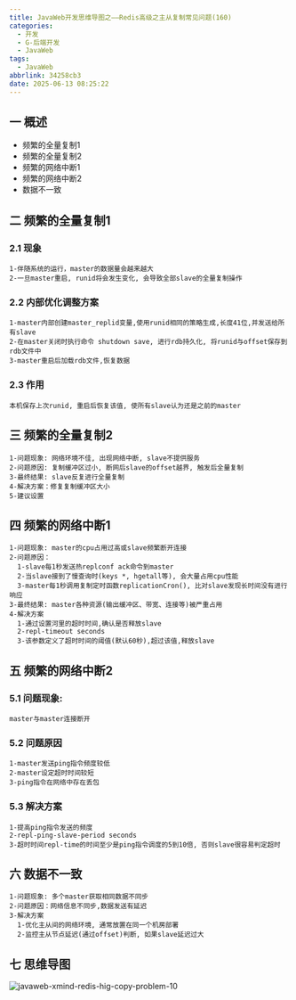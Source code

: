 ```yaml
---
title: JavaWeb开发思维导图之——Redis高级之主从复制常见问题(160)
categories:
  - 开发
  - G-后端开发
  - JavaWeb
tags:
  - JavaWeb
abbrlink: 34258cb3
date: 2025-06-13 08:25:22
---
```

## 一 概述

* 频繁的全量复制1
* 频繁的全量复制2
* 频繁的网络中断1
* 频繁的网络中断2
* 数据不一致

<!--more-->

## 二 频繁的全量复制1

### 2.1 现象

```
1-伴随系统的运行，master的数据量会越来越大
2-一旦master重启, runid将会发生变化, 会导致全部slave的全量复制操作
```

### 2.2 内部优化调整方案

```
1-master内部创建master_replid变量,使用runid相同的策略生成,长度41位,并发送给所有slave
2-在master关闭时执行命令 shutdown save, 进行rdb持久化, 将runid与offset保存到rdb文件中
3-master重启后加载rdb文件,恢复数据
```

### 2.3 作用

```
本机保存上次runid, 重启后恢复该值, 使所有slave认为还是之前的master
```

## 三 频繁的全量复制2

```
1-问题现象: 网络环境不佳, 出现网络中断, slave不提供服务
2-问题原因: 复制缓冲区过小, 断网后slave的offset越界, 触发后全量复制
3-最终结果: slave反复进行全量复制
4-解决方案：修复复制缓冲区大小
5-建议设置
```

## 四 频繁的网络中断1

```
1-问题现象: master的cpu占用过高或slave频繁断开连接
2-问题原因：
  1-slave每1秒发送热replconf ack命令到master
  2-当slave接到了慢查询时(keys *, hgetall等), 会大量占用cpu性能
  3-master每1秒调用复制定时函数replicationCron(), 比对slave发现长时间没有进行响应
3-最终结果: master各种资源(输出缓冲区、带宽、连接等)被严重占用
4-解决方案
  1-通过设置河里的超时时间,确认是否释放slave
  2-repl-timeout seconds
  3-该参数定义了超时时间的阈值(默认60秒),超过该值,释放slave
```

## 五 频繁的网络中断2

### 5.1 问题现象: 

```
master与master连接断开
```

### 5.2 问题原因

```
1-master发送ping指令频度较低
2-master设定超时时间较短
3-ping指令在网络中存在丢包
```

### 5.3 解决方案

```
1-提高ping指令发送的频度
2-repl-ping-slave-period seconds
3-超时时间repl-time的时间至少是ping指令调度的5到10倍, 否则slave很容易判定超时
```

## 六 数据不一致

```
1-问题现象: 多个master获取相同数据不同步
2-问题原因：网络信息不同步,数据发送有延迟
3-解决方案
  1-优化主从间的网络环境, 通常放置在同一个机房部署
  2-监控主从节点延迟(通过offset)判断, 如果slave延迟过大
```


## 七 思维导图

![javaweb-xmind-redis-hig-copy-problem-10][1]



[1]:https://cdn.jsdelivr.net/gh/PGzxc/CDN/blog-java/javaweb-xmind-redis-hig-copy-problem-10.png